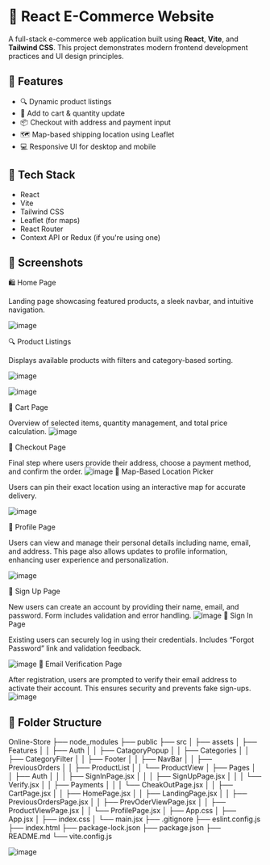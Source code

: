 # 🛒 React E-Commerce Website

A full-stack e-commerce web application built using **React**, **Vite**, and **Tailwind CSS**. This project demonstrates modern frontend development practices and UI design principles.

## 🚀 Features

- 🔍 Dynamic product listings
- 🛒 Add to cart & quantity update
- 📦 Checkout with address and payment input
- 🗺️ Map-based shipping location using Leaflet
- 💻 Responsive UI for desktop and mobile

## 🔧 Tech Stack

- React
- Vite
- Tailwind CSS
- Leaflet (for maps)
- React Router
- Context API or Redux (if you're using one)

## 📸 Screenshots
🛍️ Home Page

Landing page showcasing featured products, a sleek navbar, and intuitive navigation.

![image](https://github.com/user-attachments/assets/305e80b6-f37e-45ed-b698-740ec19623da)

🔍 Product Listings

Displays available products with filters and category-based sorting.

![image](https://github.com/user-attachments/assets/c5622852-de76-4c7a-a57a-15442b1cf2a1)

![image](https://github.com/user-attachments/assets/fec52688-74cd-4adb-a963-e2c909e07ab6)

🛒 Cart Page

Overview of selected items, quantity management, and total price calculation.
![image](https://github.com/user-attachments/assets/ce456602-6cf5-44f8-ba74-aca46b98d1c6)

🧾 Checkout Page

Final step where users provide their address, choose a payment method, and confirm the order.
![image](https://github.com/user-attachments/assets/d9c6cc8d-4234-4c33-9651-1b78dbdb6e4b)
📍 Map-Based Location Picker

Users can pin their exact location using an interactive map for accurate delivery.

![image](https://github.com/user-attachments/assets/25d06e3e-cd48-45fc-8c0e-dbc0643f52b4)

👤 Profile Page

Users can view and manage their personal details including name, email, and address. This page also allows updates to profile information, enhancing user experience and personalization.

![image](https://github.com/user-attachments/assets/bdc19b67-68d7-4c30-85fc-c2bf9863d156)

📝 Sign Up Page

New users can create an account by providing their name, email, and password. Form includes validation and error handling.
![image](https://github.com/user-attachments/assets/79a2c606-51e7-4dbe-97f2-a78ade5ca5cb)
🔑 Sign In Page

Existing users can securely log in using their credentials. Includes “Forgot Password” link and validation feedback.

![image](https://github.com/user-attachments/assets/b81ca66f-3321-4908-b407-fe007b39ef4f)
📧 Email Verification Page

After registration, users are prompted to verify their email address to activate their account. This ensures security and prevents fake sign-ups.
![image](https://github.com/user-attachments/assets/e39156e0-78f5-4246-a228-8816dd615641)



## 📁 Folder Structure
Online-Store
├── node_modules
├── public
├── src
│   ├── assets
│   ├── Features
│   │   ├── Auth
│   │   ├── CatagoryPopup
│   │   ├── Categories
│   │   ├── CategoryFilter
│   │   ├── Footer
│   │   ├── NavBar
│   │   ├── PreviousOrders
│   │   ├── ProductList
│   │   └── ProductView
│   ├── Pages
│   │   ├── Auth
│   │   │   ├── SignInPage.jsx
│   │   │   ├── SignUpPage.jsx
│   │   │   └── Verify.jsx
│   │   ├── Payments
│   │   │   └── CheakOutPage.jsx
│   │   ├── CartPage.jsx
│   │   ├── HomePage.jsx
│   │   ├── LandingPage.jsx
│   │   ├── PreviousOrdersPage.jsx
│   │   ├── PrevOderViewPage.jsx
│   │   ├── ProductViewPage.jsx
│   │   └── ProfilePage.jsx
│   ├── App.css
│   ├── App.jsx
│   ├── index.css
│   └── main.jsx
├── .gitignore
├── eslint.config.js
├── index.html
├── package-lock.json
├── package.json
├── README.md
└── vite.config.js

![image](https://github.com/user-attachments/assets/da35e36b-7d02-4f3d-aa0d-1d9c6a4568b3)

